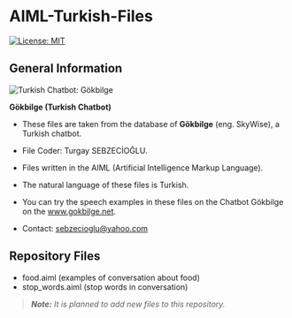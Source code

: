 # AIML-Turkish-Files
[![License: MIT](https://img.shields.io/badge/License-MIT-yellow.svg)](https://opensource.org/licenses/MIT)

## General Information

![Turkish Chatbot: Gökbilge](http://www.gokbilge.net/gb/gui/pc/gokbilge3.png)

**Gökbilge (Turkish Chatbot)**

* These files are taken from the database of **Gökbilge** (eng. SkyWise), a Turkish chatbot. 

* File Coder: Turgay SEBZECİOĞLU.

* Files written in the AIML (Artificial Intelligence Markup Language).

* The natural language of these files is Turkish.

* You can try the speech examples in these files on the Chatbot Gökbilge on the www.gokbilge.net. 

* Contact: sebzecioglu@yahoo.com

## Repository Files

* food.aiml (examples of conversation about food)
* stop_words.aiml (stop words in conversation)

> _**Note:** It is planned to add new files to this repository._


